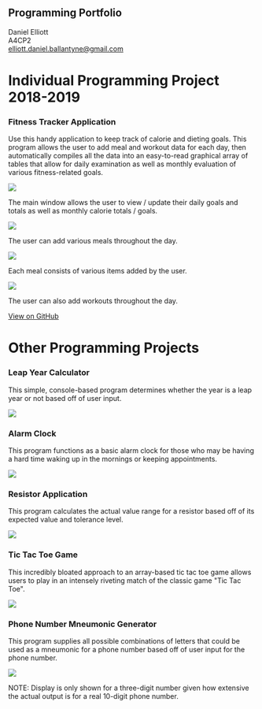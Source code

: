 ## Programming Portfolio

Daniel Elliott <br>
A4CP2 <br>
<a href = "mailto:me@example.com">elliott.daniel.ballantyne@gmail.com</a>

# Individual Programming Project 2018-2019

### Fitness Tracker Application

Use this handy application to keep track of calorie and dieting goals.  This program allows the user to add meal and workout data for each day, then automatically compiles all the data into an easy-to-read graphical array of tables that allow for daily examination as well as monthly evaluation of various fitness-related goals.

<img src = "https://github.com/dan-3lliott/Programming-Portfolio/blob/master/MainWindowScreenshot.PNG?raw=true">

The main window allows the user to view / update their daily goals and totals as well as monthly calorie totals / goals.

<img src = "https://github.com/dan-3lliott/Programming-Portfolio/blob/master/AddMealScreenshot.PNG?raw=true">

The user can add various meals throughout the day.

<img src = "https://github.com/dan-3lliott/Programming-Portfolio/blob/master/AddItemScreenshot.PNG?raw=true">

Each meal consists of various items added by the user.

<img src = "https://github.com/dan-3lliott/Programming-Portfolio/blob/master/AddWorkoutScreenshot.PNG?raw=true">

The user can also add workouts throughout the day.

<a href = "https://github.com/dan-3lliott/FitnessTracker">View on GitHub</a>

# Other Programming Projects

### Leap Year Calculator

This simple, console-based program determines whether the year is a leap year or not based off of user input.

<img src = "https://github.com/dan-3lliott/Programming-Portfolio/blob/master/Screen%20Shot%202019-04-01%20at%202.12.14%20PM.png?raw=true">

### Alarm Clock

This program functions as a basic alarm clock for those who may be having a hard time waking up in the mornings or keeping appointments.

<img src = "https://github.com/dan-3lliott/Programming-Portfolio/blob/master/Screen%20Shot%202019-04-01%20at%202.15.38%20PM.png?raw=true">

### Resistor Application

This program calculates the actual value range for a resistor based off of its expected value and tolerance level.

<img src = "https://github.com/dan-3lliott/Programming-Portfolio/blob/master/Screen%20Shot%202019-04-01%20at%202.16.17%20PM.png?raw=true">

### Tic Tac Toe Game

This incredibly bloated approach to an array-based tic tac toe game allows users to play in an intensely riveting match of the classic game "Tic Tac Toe".

<img src = "https://github.com/dan-3lliott/Programming-Portfolio/blob/master/Screen%20Shot%202019-04-01%20at%202.17.10%20PM.png?raw=true">

### Phone Number Mneumonic Generator

This program supplies all possible combinations of letters that could be used as a mneumonic for a phone number based off of user input for the phone number.

<img src = "https://github.com/dan-3lliott/Programming-Portfolio/blob/master/Screen%20Shot%202019-04-01%20at%202.18.35%20PM.png?raw=true">

NOTE: Display is only shown for a three-digit number given how extensive the actual output is for a real 10-digit phone number.
